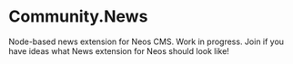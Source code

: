 # Community.News
Node-based news extension for Neos CMS.
Work in progress. Join if you have ideas what News extension for Neos should look like!
